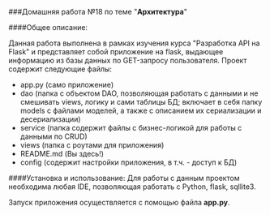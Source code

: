 ###Домашняя работа №18 по теме "**Архитектура**"

####Общее описание:

Данная работа выполнена в рамках изучения курса "Разработка API на Flask" и представляет собой приложение на flask, выдающее информацию из базы данных по GET-запросу пользователя.
Проект содержит следующие файлы:
* app.py (само приложение)
* dao (папка с объектом DAO, позволяющая работать с данными и не смешивать views, логику и сами таблицы БД; включает в себя папку models с файлами моделей, а также с описанием их сериализации и десериализации)
* service (папка содержит файлы с бизнес-логикой для работы с данными по CRUD)
* views (папка с роутами для приложения)
* README.md (Вы здесь!)
* config (содержит настройки приложения, в т.ч. - доступ к БД)

####Установка и использование:
Для работы с данным проектом необходима любая IDE, позволяющая работать с Python, flask, sqllite3.

Запуск приложения осуществляется с помощью файла **app.py**.